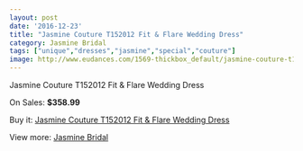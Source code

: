 ```yaml
---
layout: post
date: '2016-12-23'
title: "Jasmine Couture T152012 Fit & Flare Wedding Dress"
category: Jasmine Bridal
tags: ["unique","dresses","jasmine","special","couture"]
image: http://www.eudances.com/1569-thickbox_default/jasmine-couture-t152012-fit-flare-wedding-dress.jpg
---
```

Jasmine Couture T152012 Fit & Flare Wedding Dress

On Sales: **$358.99**
<a href="https://www.eudances.com/en/jasmine-bridal/553-jasmine-couture-t152012-fit-flare-wedding-dress.html"><amp-img layout="responsive" width="600" height="600" src="//www.eudances.com/1569-thickbox_default/jasmine-couture-t152012-fit-flare-wedding-dress.jpg" alt="Jasmine Couture T152012 Fit & Flare Wedding Dress 0" /></a>
<a href="https://www.eudances.com/en/jasmine-bridal/553-jasmine-couture-t152012-fit-flare-wedding-dress.html"><amp-img layout="responsive" width="600" height="600" src="//www.eudances.com/1570-thickbox_default/jasmine-couture-t152012-fit-flare-wedding-dress.jpg" alt="Jasmine Couture T152012 Fit & Flare Wedding Dress 1" /></a>

Buy it: [Jasmine Couture T152012 Fit & Flare Wedding Dress](https://www.eudances.com/en/jasmine-bridal/553-jasmine-couture-t152012-fit-flare-wedding-dress.html "Jasmine Couture T152012 Fit & Flare Wedding Dress")

View more: [Jasmine Bridal](https://www.eudances.com/en/6-jasmine-bridal "Jasmine Bridal")